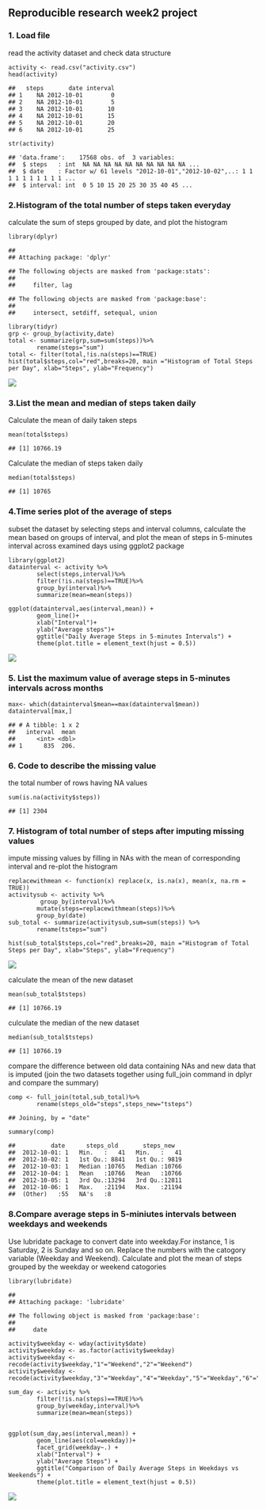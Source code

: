 Reproducible research week2 project
-----------------------------------

### 1. Load file

read the activity dataset and check data structure

    activity <- read.csv("activity.csv")
    head(activity)

    ##   steps       date interval
    ## 1    NA 2012-10-01        0
    ## 2    NA 2012-10-01        5
    ## 3    NA 2012-10-01       10
    ## 4    NA 2012-10-01       15
    ## 5    NA 2012-10-01       20
    ## 6    NA 2012-10-01       25

    str(activity)

    ## 'data.frame':    17568 obs. of  3 variables:
    ##  $ steps   : int  NA NA NA NA NA NA NA NA NA NA ...
    ##  $ date    : Factor w/ 61 levels "2012-10-01","2012-10-02",..: 1 1 1 1 1 1 1 1 1 1 ...
    ##  $ interval: int  0 5 10 15 20 25 30 35 40 45 ...

### 2.Histogram of the total number of steps taken everyday

calculate the sum of steps grouped by date, and plot the histogram

    library(dplyr)

    ## 
    ## Attaching package: 'dplyr'

    ## The following objects are masked from 'package:stats':
    ## 
    ##     filter, lag

    ## The following objects are masked from 'package:base':
    ## 
    ##     intersect, setdiff, setequal, union

    library(tidyr)
    grp <- group_by(activity,date)
    total <- summarize(grp,sum=sum(steps))%>%
            rename(steps="sum")
    total <- filter(total,!is.na(steps)==TRUE)
    hist(total$steps,col="red",breaks=20, main ="Histogram of Total Steps per Day", xlab="Steps", ylab="Frequency")

![](PA1_template_files/figure-markdown_strict/unnamed-chunk-2-1.png)

### 3.List the mean and median of steps taken daily

Calculate the mean of daily taken steps

    mean(total$steps)

    ## [1] 10766.19

Calculate the median of steps taken daily

    median(total$steps)

    ## [1] 10765

### 4.Time series plot of the average of steps

subset the dataset by selecting steps and interval columns, calculate
the mean based on groups of interval, and plot the mean of steps in
5-minutes interval across examined days using ggplot2 package

    library(ggplot2)
    datainterval <- activity %>%
            select(steps,interval)%>%
            filter(!is.na(steps)==TRUE)%>%
            group_by(interval)%>%
            summarize(mean=mean(steps))

    ggplot(datainterval,aes(interval,mean)) +
            geom_line()+
            xlab("Interval")+
            ylab("Average steps")+
            ggtitle("Daily Average Steps in 5-minutes Intervals") +
            theme(plot.title = element_text(hjust = 0.5))

![](PA1_template_files/figure-markdown_strict/unnamed-chunk-5-1.png)

### 5. List the maximum value of average steps in 5-minutes intervals across months

    max<- which(datainterval$mean==max(datainterval$mean))
    datainterval[max,]

    ## # A tibble: 1 x 2
    ##   interval  mean
    ##      <int> <dbl>
    ## 1      835  206.

### 6. Code to describe the missing value

the total number of rows having NA values

    sum(is.na(activity$steps))

    ## [1] 2304

### 7. Histogram of total number of steps after imputing missing values

impute missing values by filling in NAs with the mean of corresponding
interval and re-plot the histogram

    replacewithmean <- function(x) replace(x, is.na(x), mean(x, na.rm = TRUE))
    activitysub <- activity %>% 
             group_by(interval)%>%
            mutate(steps=replacewithmean(steps))%>%
            group_by(date)
    sub_total <- summarize(activitysub,sum=sum(steps)) %>%
            rename(tsteps="sum")

    hist(sub_total$tsteps,col="red",breaks=20, main ="Histogram of Total Steps per Day", xlab="Steps", ylab="Frequency")

![](PA1_template_files/figure-markdown_strict/unnamed-chunk-8-1.png)

calculate the mean of the new dataset

    mean(sub_total$tsteps)

    ## [1] 10766.19

culculate the median of the new dataset

    median(sub_total$tsteps)

    ## [1] 10766.19

compare the difference between old data containing NAs and new data that
is imputed (join the two datasets together using full\_join command in
dplyr and compare the summary)

    comp <- full_join(total,sub_total)%>%
            rename(steps_old="steps",steps_new="tsteps")

    ## Joining, by = "date"

    summary(comp)

    ##          date      steps_old       steps_new    
    ##  2012-10-01: 1   Min.   :   41   Min.   :   41  
    ##  2012-10-02: 1   1st Qu.: 8841   1st Qu.: 9819  
    ##  2012-10-03: 1   Median :10765   Median :10766  
    ##  2012-10-04: 1   Mean   :10766   Mean   :10766  
    ##  2012-10-05: 1   3rd Qu.:13294   3rd Qu.:12811  
    ##  2012-10-06: 1   Max.   :21194   Max.   :21194  
    ##  (Other)   :55   NA's   :8

### 8.Compare average steps in 5-miniutes intervals between weekdays and weekends

Use lubridate package to convert date into weekday.For instance, 1 is
Saturday, 2 is Sunday and so on. Replace the numbers with the catogory
variable (Weekday and Weekend). Calculate and plot the mean of steps
grouped by the weekday or weekend catogories

    library(lubridate)

    ## 
    ## Attaching package: 'lubridate'

    ## The following object is masked from 'package:base':
    ## 
    ##     date

    activity$weekday <- wday(activity$date) 
    activity$weekday <- as.factor(activity$weekday)
    activity$weekday <- recode(activity$weekday,"1"="Weekend","2"="Weekend") 
    activity$weekday <- recode(activity$weekday,"3"="Weekday","4"="Weekday","5"="Weekday","6"="Weekday","7"="Weekday") 
            
    sum_day <- activity %>%
            filter(!is.na(steps)==TRUE)%>%
            group_by(weekday,interval)%>%
            summarize(mean=mean(steps))


    ggplot(sum_day,aes(interval,mean)) +
            geom_line(aes(col=weekday))+
            facet_grid(weekday~.) +
            xlab("Interval") +
            ylab("Average Steps") +
            ggtitle("Comparison of Daily Average Steps in Weekdays vs Weekends") +
            theme(plot.title = element_text(hjust = 0.5))

![](PA1_template_files/figure-markdown_strict/unnamed-chunk-12-1.png)
